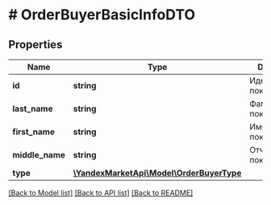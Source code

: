# # OrderBuyerBasicInfoDTO

## Properties

Name | Type | Description | Notes
------------ | ------------- | ------------- | -------------
**id** | **string** | Идентификатор покупателя. | [optional]
**last_name** | **string** | Фамилия покупателя. | [optional]
**first_name** | **string** | Имя покупателя. | [optional]
**middle_name** | **string** | Отчество покупателя. | [optional]
**type** | [**\YandexMarketApi\Model\OrderBuyerType**](OrderBuyerType.md) |  | [optional]

[[Back to Model list]](../../README.md#models) [[Back to API list]](../../README.md#endpoints) [[Back to README]](../../README.md)
